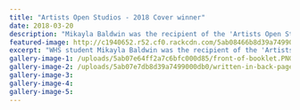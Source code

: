 ```yaml
---
title: "Artists Open Studios - 2018 Cover winner"
date: 2018-03-20
description: "Mikayla Baldwin was the recipient of the 'Artists Open Studios Whanganui - Peoples Choice'..."
featured-image: http://c1940652.r52.cf0.rackcdn.com/5ab08466b8d39a7499000db4/photo-of-mikayla-baldwin.jpg
excerpt: "WHS student Mikayla Baldwin was the recipient of the 'Artists Open Studios Whanganui - Peoples Choice'..."
gallery-image-1: /uploads/5ab07e64ff2a7c6bfc000d85/front-of-booklet.PNG
gallery-image-2: /uploads/5ab07e7db8d39a7499000db0/written-in-back-page.PNG
gallery-image-3: 
gallery-image-4: 
gallery-image-5: 
---
```

